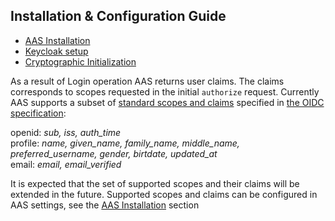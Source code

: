 ## Installation & Configuration Guide

- [AAS Installation](./aas)
- [Keycloak setup](./keycloak)
- [Cryptographic Initialization](./crypto)

As a result of Login operation AAS returns user claims. The claims corresponds to scopes requested in the initial `authorize` request. Currently AAS supports a subset of [standard scopes and claims](https://openid.net/specs/openid-connect-core-1_0.html#StandardClaims) specified in [the OIDC specification](https://openid.net/specs/openid-connect-core-1_0.html#ScopeClaims):

openid: *sub, iss, auth_time*<br>
profile: *name, given_name, family_name, middle_name, preferred_username, gender, birtdate, updated_at*<br>
email: *email, email_verified*<br>

It is expected that the set of supported scopes and their claims will be extended in the future. Supported scopes and claims can be configured in AAS settings, see the [AAS Installation](./aas) section
